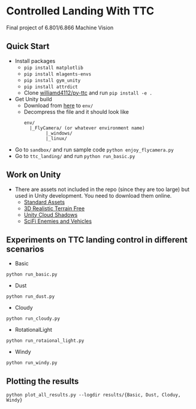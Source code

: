 # Controlled Landing With TTC
Final project of 6.801/6.866 Machine Vision

## Quick Start
* Install packages
  * `pip install matplotlib`
  * `pip install mlagents-envs`
  * `pip install gym_unity`
  * `pip install attrdict`
  * Clone [williamd4112/py-ttc](https://github.com/williamd4112/py-ttc) and run `pip install -e .`
* Get Unity build
  * Download from [here](https://drive.google.com/drive/folders/1kw6Mc1XH4kpysUhAgfOJmEzQpdKhyrY7?usp=sharing) to `env/`
  * Decompress the file and it should look like
    ```
    env/
      |_FlyCamera/ (or whatever environment name)
            |_windows/
            |_linux/
    ```
* Go to `sandbox/` and run sample code `python enjoy_flycamera.py`
* Go to `ttc_landing/` and run `python run_basic.py`

## Work on Unity
* There are assets not included in the repo (since they are too large) but used in Unity development. You need to download them online.
  * [Standard Assets](https://assetstore.unity.com/packages/essentials/asset-packs/standard-assets-for-unity-2018-4-32351)
  * [3D Realistic Terrain Free](https://assetstore.unity.com/packages/3d/environments/landscapes/3d-realistic-terrain-free-182593)
  * [Unity Cloud Shadows](https://github.com/EntroPi-Games/Unity-Cloud-Shadows/)
  * [SciFi Enemies and Vehicles](https://assetstore.unity.com/packages/3d/characters/robots/scifi-enemies-and-vehicles-15159)

## Experiments on TTC landing control in different scenarios
- Basic
``` 
python run_basic.py
```
- Dust
``` 
python run_dust.py
```
- Cloudy
``` 
python run_cloudy.py
```
- RotationalLight
``` 
python run_rotaional_light.py
```
- Windy
``` 
python run_windy.py
```

## Plotting the results
```
python plot_all_results.py --logdir results/{Basic, Dust, Cloduy, Windy}
```

